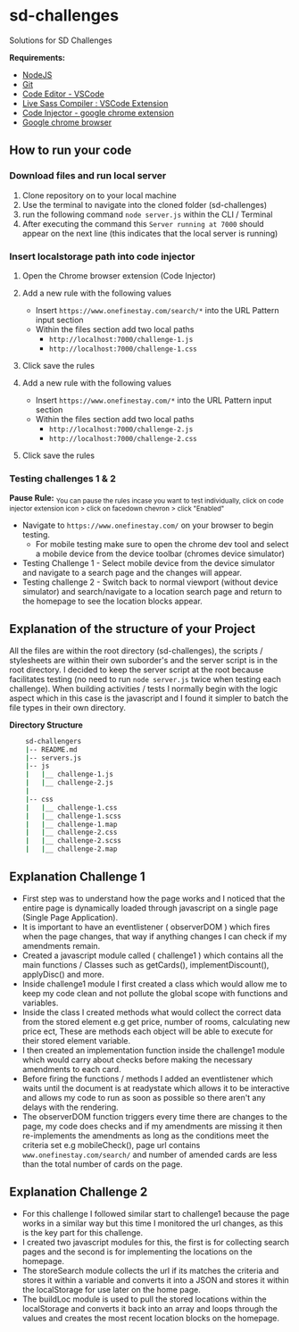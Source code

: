 # sd-challenges

Solutions for SD Challenges

**Requirements:**

- [NodeJS](https://nodejs.org/en/download/)
- [Git](https://git-scm.com/book/en/v2/Getting-Started-Installing-Git)
- [Code Editor - VSCode](https://code.visualstudio.com/)
- [Live Sass Compiler : VSCode Extension](https://marketplace.visualstudio.com/items?itemName=ritwickdey.live-sass)
- [Code Injector - google chrome extension](https://chrome.google.com/webstore/detail/code-injector/edkcmfocepnifkbnbkmlcmegedeikdeb?hl=en)
- [Google chrome browser](https://www.google.com/intl/en_uk/chrome/)

## How to run your code

### Download files and run local server

1. Clone repository on to your local machine
2. Use the terminal to navigate into the cloned folder (sd-challenges)
3. run the following command `node server.js` within the CLI / Terminal
4. After executing the command this `Server running at 7000` should appear on the next line (this indicates that the local server is running)

### Insert localstorage path into code injector

1. Open the Chrome browser extension (Code Injector)
2. Add a new rule with the following values
   - Insert `https://www.onefinestay.com/search/*` into the URL Pattern input section
   - Within the files section add two local paths
     - `http://localhost:7000/challenge-1.js`
     - `http://localhost:7000/challenge-1.css`
3. Click save the rules

4. Add a new rule with the following values
   - Insert `https://www.onefinestay.com/*` into the URL Pattern input section
   - Within the files section add two local paths
     - `http://localhost:7000/challenge-2.js`
     - `http://localhost:7000/challenge-2.css`
5. Click save the rules

### Testing challenges 1 & 2
**Pause Rule:** <sub>You can pause the rules incase you want to test individually, click on code injector extension icon > click on facedown chevron > click "Enabled"<sub>

- Navigate to `https://www.onefinestay.com/` on your browser to begin testing.
  - For mobile testing make sure to open the chrome dev tool and select a mobile device from the device toolbar (chromes device simulator)
- Testing Challenge 1 - Select mobile device from the device simulator and navigate to a search page and the changes will appear.
- Testing challenge 2 - Switch back to normal viewport (without device simulator) and search/navigate to a location search page and return to the homepage to see the location blocks appear.

## Explanation of the structure of your Project

All the files are within the root directory (sd-challenges), the scripts / stylesheets are within their own suborder's and the server script is in the root directory.
I decided to keep the server script at the root because facilitates testing (no need to run `node server.js` twice when testing each challenge).
When building activities / tests I normally begin with the logic aspect which in this case is the javascript and I found it simpler to batch the file types in their own directory.

**Directory Structure**

```bash
    sd-challengers
    |-- README.md
    |-- servers.js
    |-- js
    |   |__ challenge-1.js
    |   |__ challenge-2.js
    |
    |-- css
    |   |__ challenge-1.css
    |   |__ challenge-1.scss
    |   |__ challenge-1.map
    |   |__ challenge-2.css
    |   |__ challenge-2.scss
    |   |__ challenge-2.map
```

## Explanation Challenge 1

- First step was to understand how the page works and I noticed that the entire page is dynamically loaded through javascript on a single page (Single Page Application).
- It is important to have an eventlistener ( observerDOM ) which fires when the page changes, that way if anything changes I can check if my amendments remain.
- Created a javascript module called ( challenge1 ) which contains all the main functions / Classes such as getCards(), implementDiscount(), applyDisc() and more.
- Inside challenge1 module I first created a class which would allow me to keep my code clean and not pollute the global scope with functions and variables.
- Inside the class I created methods what would collect the correct data from the stored element e.g get price, number of rooms, calculating new price ect, These are methods each object will be able to execute for their stored element variable.
- I then created an implementation function inside the challenge1 module which would carry about checks before making the necessary amendments to each card.
- Before firing the functions / methods I added an eventlistener which waits until the document is at readystate which allows it to be interactive and allows my code to run as soon as possible so there aren't any delays with the rendering.
- The observerDOM function triggers every time there are changes to the page, my code does checks and if my amendments are missing it then re-implements the amendments as long as the conditions meet the criteria set e.g mobileCheck(), page url contains `www.onefinestay.com/search/` and number of amended cards are less than the total number of cards on the page.

## Explanation Challenge 2

- For this challenge I followed similar start to challenge1 because the page works in a similar way but this time I monitored the url changes, as this is the key part for this challenge.
- I created two javascript modules for this, the first is for collecting search pages and the second is for implementing the locations on the homepage.
- The storeSearch module collects the url if its matches the criteria and stores it within a variable and converts it into a JSON and stores it within the localStorage for use later on the home page.
- The buildLoc module is used to pull the stored locations within the localStorage and converts it back into an array and loops through the values and creates the most recent location blocks on the homepage.
